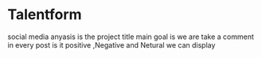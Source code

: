 # Talentform
social media anyasis is the project title main goal is we are take a comment in every post is it positive ,Negative and Netural we can display
